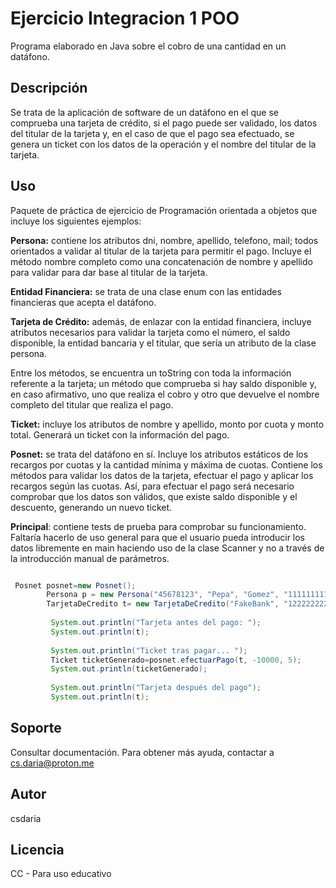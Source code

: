 # Ejercicio Integracion 1 POO

Programa elaborado en Java sobre el cobro de una cantidad
en un datáfono.

## Descripción

Se trata de la aplicación de software de un datáfono en el que se comprueba una tarjeta de crédito, si el pago puede ser validado, los datos del titular de la tarjeta y, en el caso de que el pago sea efectuado, se genera un ticket con los datos de la operación y el nombre del titular de la tarjeta. 

## Uso

Paquete de práctica de ejercicio de Programación orientada a objetos que incluye los siguientes ejemplos:


**Persona:** contiene los atributos dni, nombre, apellido, telefono, mail; todos orientados a validar al titular de la tarjeta para permitir el pago. Incluye el método nombre completo como una concatenación de nombre y apellido para validar para dar base al titular de la tarjeta. 


**Entidad Financiera:** se trata de una clase enum con las entidades financieras que acepta el datáfono.

**Tarjeta de Crédito:** además, de enlazar con la entidad financiera, incluye atributos necesarios para validar la tarjeta como el número, el saldo disponible, la entidad bancaria y el titular, que sería un atributo de la clase persona.

Entre los métodos, se encuentra un toString con toda la información referente a la tarjeta; un método que comprueba si hay saldo disponible y, en caso afirmativo, uno que realiza el cobro y otro que devuelve el nombre completo del titular que realiza el pago.

**Ticket:** incluye los atributos de nombre y apellido, monto por cuota y monto total. Generará un ticket con la información del pago.

**Posnet:** se trata del datáfono en sí. Incluye los atributos estáticos de los recargos por cuotas y la cantidad mínima y máxima de cuotas. Contiene los métodos para validar los datos de la tarjeta, efectuar el pago y aplicar los recargos según las cuotas. Así, para efectuar el pago será necesario comprobar que los datos son válidos, que existe saldo disponible y el descuento, generando un nuevo ticket.  


**Principal**: contiene tests de prueba para comprobar su funcionamiento. Faltaría hacerlo de uso general para que el usuario pueda introducir los datos libremente en main haciendo uso de la clase Scanner y no a través de la introducción manual de parámetros.


```java

 Posnet posnet=new Posnet();
        Persona p = new Persona("45678123", "Pepa", "Gomez", "111111111", "pepe@fakemail.com");
        TarjetaDeCredito t= new TarjetaDeCredito("FakeBank", "1222222222", 15000, p , EntidadFinanciera.BIRZA);
       
         System.out.println("Tarjeta antes del pago: ");
         System.out.println(t);
         
         System.out.println("Ticket tras pagar... ");
         Ticket ticketGenerado=posnet.efectuarPago(t, -10000, 5);
         System.out.println(ticketGenerado);
        
         System.out.println("Tarjeta después del pago");
         System.out.println(t);

```

## Soporte

Consultar documentación. 
Para obtener más ayuda, contactar a cs.daria@proton.me

## Autor

csdaria

## Licencia 

CC - Para uso educativo
